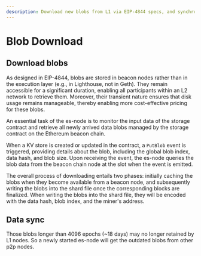 ```yaml
---
description: Download new blobs from L1 via EIP-4844 specs, and synchronize expired ones from other es-node peers.
---
```


# Blob Download

## Download blobs

As designed in EIP-4844, blobs are stored in beacon nodes rather than in the execution layer (e.g., in Lighthouse, not in Geth). They remain accessible for a significant duration, enabling all participants within an L2 network to retrieve them. Moreover, their transient nature ensures that disk usage remains manageable, thereby enabling more cost-effective pricing for these blobs.

An essential task of the es-node is to monitor the input data of the storage contract and retrieve all newly arrived data blobs managed by the storage contract on the Ethereum beacon chain.

When a KV store is created or updated in the contract, a `PutBlob` event is triggered, providing details about the blob, including the global blob index, data hash, and blob size. Upon receiving the event, the es-node queries the blob data from the beacon chain node at the slot when the event is emitted.

The overall process of downloading entails two phases: initially caching the blobs when they become available from a beacon node, and subsequently writing the blobs into the shard file once the corresponding blocks are finalized. When writing the blobs into the shard file, they will be encoded with the data hash, blob index, and the miner's address.
 
 ## Data sync
Those blobs longer than 4096 epochs (~18 days) may no longer retained by L1 nodes. So a newly started es-node will get the outdated blobs from other p2p nodes.
